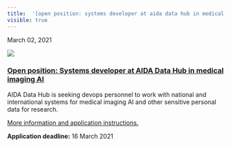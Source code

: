 ```yaml
---
title:  '[open position: systems developer at aida data hub in medical imaging ai](<> "permalink for open position: systems developer at aida data hub in medical imaging ai")'
visible: true
---
```

    

March 02, 2021

[![](/assets/img/logos/icon-share-twitter.png)](<https://twitter.com/share?url=https://nbis.se/news/2021/03/02/position-aida/> "Tweet it!")

###  [Open position: Systems developer at AIDA Data Hub in medical imaging AI](<> "Permalink for Open position: Systems developer at AIDA Data Hub in medical imaging AI")

AIDA Data Hub is seeking devops personnel to work with national and international systems for medical imaging AI and other sensitive personal data for research.

[More information and application instructions.](<https://liu.se/en/work-at-liu/vacancies?rmpage=job&rmjob=15797&rmlang=UK>)

**Application deadline:** 16 March 2021
